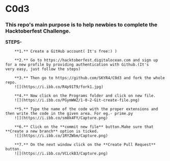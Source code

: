 # C0d3

### This repo's main purpose is to help newbies to complete the Hacktoberfest Challenge.

**STEPS-**

        **1.** Create a GitHub account( It's free:) )

        **2.** Go to https://hacktoberfest.digitalocean.com and sign up for a new profile by providing authentication with Github.(It's           very easy, just follow the steps)

        **3.** Then go to https://github.com/SKYR4/C0d3 and fork the whole repo.
        ![](https://i.ibb.co/R4p91T9/fork1.jpg)

        **4.** Now click on the Programs folder and click on new file.
        ![](https://i.ibb.co/PGymWWZ/1-0-2-Git-create-file.png)

        **5.** Type the name of the code with the proper extensions and then write the code in the given area. For eg.- prime.py
        ![](https://i.ibb.co/sm8k4FY/Capture.png)

        **6.** Click on the **commit new file** button.Make sure that **Create a new branch** option is ticked.
        ![](https://i.ibb.co/1RYZWbm/Capture.png)

        **7.** On the next window click on the **Create Pull Request** button.
        ![](https://i.ibb.co/VCLckB3/Capture.png)

